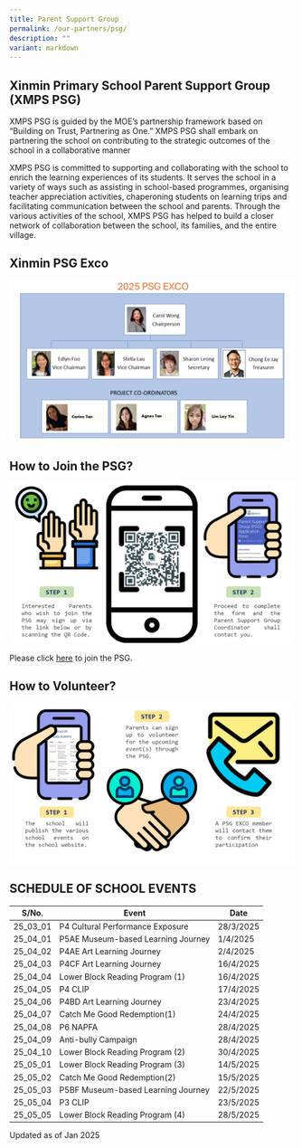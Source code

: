 ```yaml
---
title: Parent Support Group
permalink: /our-partners/psg/
description: ""
variant: markdown
---
```

## Xinmin Primary School Parent Support Group (XMPS PSG) 


XMPS PSG is guided by the MOE’s partnership framework based on “Building on Trust, Partnering as One.” XMPS PSG shall embark on partnering the school on contributing to the strategic outcomes of the school in a collaborative manner

XMPS PSG is committed to supporting and collaborating with the school to enrich the learning experiences of its students. It serves the school in a variety of ways such as assisting in school-based programmes, organising teacher appreciation activities, chaperoning students on learning trips and facilitating communication between the school and parents. Through the various activities of the school, XMPS PSG has helped to build a closer network of collaboration between the school, its families, and the entire village.

## Xinmin PSG Exco

![](/images/PSG_EXCO_2025_New_2.png)

## How to Join the PSG?

![](/images/psg_infograph_2024_updated.png)

Please click [here](https://go.gov.sg/xinminpsgapplication) to join the PSG. 

## How to Volunteer?

![](/images/psg_infograph_2024_pg_2.png)


## SCHEDULE OF SCHOOL EVENTS



| S/No. | Event | Date |
| -------- | -------- | -------- |
| 25_03_01  |   P4 Cultural Performance Exposure   | 28/3/2025     |
| 25_04_01 |  P5AE Museum-based Learning Journey  | 1/4/2025   |
| 25_04_02 |   P4AE Art Learning Journey   | 2/4/2025  |
| 25_04_03 |   P4CF Art Learning Journey   | 16/4/2025  |
| 25_04_04 |   Lower Block Reading Program (1)    | 16/4/2025  |
| 25_04_05 |  P4 CLIP   | 17/4/2025  |
| 25_04_06 | P4BD Art Learning Journey   | 23/4/2025 |
| 25_04_07 |   Catch Me Good Redemption(1)   | 24/4/2025 |
| 25_04_08 |  P6 NAPFA   | 28/4/2025  |
| 25_04_09 |  Anti-bully Campaign  | 28/4/2025  |
| 25_04_10 |  Lower Block Reading Program (2)   | 30/4/2025  |
| 25_05_01 |  Lower Block Reading Program (3)   | 14/5/2025  |
| 25_05_02 | Catch Me Good Redemption(2)   | 15/5/2025  |
| 25_05_03 |  P5BF Museum-based Learning Journey   | 22/5/2025  |
| 25_05_04 | P3 CLIP   | 23/5/2025  |
| 25_05_05 |  Lower Block Reading Program (4)   | 28/5/2025  |



Updated as of Jan 2025